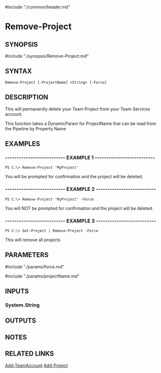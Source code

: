 #include "./common/header.md"

# Remove-Project

## SYNOPSIS
#include "./synopsis/Remove-Project.md"

## SYNTAX

```
Remove-Project [-ProjectName] <String> [-Force]
```

## DESCRIPTION
This will permanently delete your Team Project from your Team Services
account.

This function takes a DynamicParam for ProjectName that can be read from
the Pipeline by Property Name

## EXAMPLES

### -------------------------- EXAMPLE 1 --------------------------
```
PS C:\> Remove-Project 'MyProject'
```

You will be prompted for confirmation and the project will be deleted.

### -------------------------- EXAMPLE 2 --------------------------
```
PS C:\> Remove-Project 'MyProject' -Force
```

You will NOT be prompted for confirmation and the project will be deleted.

### -------------------------- EXAMPLE 3 --------------------------
```
PS C:\> Get-Project | Remove-Project -Force
```

This will remove all projects

## PARAMETERS

#include "./params/force.md"

#include "./params/projectName.md"

## INPUTS

### System.String

## OUTPUTS

## NOTES

## RELATED LINKS

[Add-TeamAccount](Add-TeamAccount.md)
[Add-Project](Add-Project.md)
